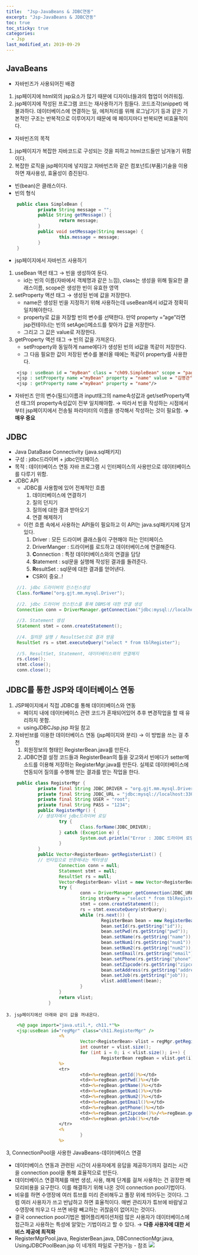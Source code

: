 ```yaml
---
title:  "Jsp-JavaBeans & JDBC연동"
excerpt: "Jsp-JavaBeans & JDBC연동"
toc: true
toc_sticky: true  
categories:
  - Jsp
last_modified_at: 2019-09-29
---
```


## **JavaBeans**
- 자바빈즈가 사용되어진 배경
1. jsp페이지에 html외의 jsp요소가 많기 때문에 디자이너들과의 협업이 어려워짐.
2. jsp페이지에 작성된 프로그램 코드는 재사용하기가 힘들다. 코드조각(snippet) 에 불과하다. 데이터베이스에 연결하는 일, 에처처리를 위해 로그남기기 등과 같은 기본적인 구조는 반복적으로 이루어지기 때문에 매 페이지마다 반복되면 비효율적이다.
- 자바빈즈의 목적
1. jsp페이지가 복잡한 자바코드로 구성되는 것을 피하고 html코드들만 남겨놓기 위함이다.
2. 복잡한 로직을 jsp페이지에 넣지않고 자바빈즈와 같은 컴포넌트(부품)기술을 이용하면 재사용성, 효율성이 증진된다.
- 빈(bean)은 클래스이다.
- 빈의 형식
```java
    public class SimpleBean {
            private String message = "";
            public String getMessage() {
                    return message;
            }
            public void setMessage(String message) {
                    this.message = message;
            }
    }
```

- jsp페이지에서 자바빈즈 사용하기
1. useBean 액션 태그 → 빈을 생성하여 둔다.
    - id는 빈의 이름(자바에서 객체명과 같은 느낌), class는 생성을 위해 필요한 클래스이름, scope은 생성한 빈이 유효한 영역
2. setProperty 액션 태그 → 생성된 빈에 값을 저장한다.
    - name은 생성된 빈을 지정하기 위해 사용하는데 useBean에서 id값과 정확히 일치해야한다.
    - property로 값을 저장할 빈의 변수를 선택한다. 만약 property =”age”라면 jsp컨테이너는 빈의 setAge()메소드를 찾아가 값을 저장한다.
    - 그리고 그 값은 value로 저장한다.
3. getProperty 액션 태그 → 빈의 값을 가져온다.
    - setProperty와 동일하게 name에다가 생성된 빈의 id값을 똑같이 저장한다.
    - 그 다음 필요한 값이 저장된 변수를 불러올 때에는 똑같이 property를 사용한다.  
    
```jsp
    <jsp : useBean id = "myBean" class = "ch09.SimpleBean" scope = "page"/>
    <jsp : setProperty name ="myBean" property = "name" value = "김명관"/>
    <jsp : getProperty name ="myBean" property = "name"/> 
```
- 자바빈즈 안의 변수(필드)이름과 input태그의 name속성값과 get/setProperty액션 태그의 property속성값이 전부 일치해야함. → 따라서 빈을 작성하는 시점에서부터 jsp페이지에서 전송될 파라미터의 이름을 생각해서 작성하는 것이 필요함. **→ 매우 중요**  

## **JDBC**
- Java DataBase Connectivity  (java.sql패키지)
- 구성 : jdbc드라이버 + jdbc인터페이스
- 목적 : 데이터베이스 연동 자바 프로그램 시 인터페이스의 사용만으로 데이터베이스를 다루기 위함.
- JDBC API
    - JDBC를 사용함에 있어 전체적인 흐름
        1. 데이터베이스에 연결하기
        2. 질의 던지기
        3. 질의에 대한 결과 받아오기
        4. 연결 해제하기
    - 이런 흐름 속에서 사용하는 API들이 필요하고 이 API는 java.sql패키지에 담겨있다.
        1. Driver : 모든 드라이버 클래스들이 구현해야 하는 인터페이스
        2. DriverManger : 드라이버를 로드하고 데이터베이스에 연결해준다.
        3. **C**onnection : 특정 데이터베이스와의 연결을 담당
        4. **S**tatement : sql문을 실행해 작성된 결과를 돌려준다.
        5. **R**esultSet : sql문에 대한 결과를 얻어낸다.
        - CSR이 중요..!  
        
```java
    //1. jdbc 드라이버의 인스턴스생성
    Class.forName("org.gjt.mm.mysql.Driver");
    
    //2. jdbc 드라이버 인스턴스를 통해 DBMS에 대한 연결 생성
    Connection conn = DriverManager.getConnection("jdbc:mysql://localhost:3306/mydb", "root", "1234");
    
    //3. Statement 생성
    Statement stmt = conn.createStatement();
    
    //4. 질의문 실행 / ResultSet으로 결과 받음
    ResultSet rs = stmt.executeQuery("select * from tblRegister"); 
    
    //5. ResultSet, Statement, 데이터베이스와의 연결해지
    rs.close();
    stmt.close();
    conn.close();
```
## **JDBC를 통한 JSP와 데이터베이스 연동**
1. JSP페이지에서 직접 JDBC를 통해 데이터베이스와 연동
    - 페이지 내에 데이터베이스 관련 코드가 혼재되어있어 추후 변경작업을 할 때 유리하지 못함.
    - usingJDBCJsp.jsp 파일 참고
2. 자바빈브를 이용한 데이터베이스 연동 (jsp페이지와 분리) → 이 방법을 쓰는 걸 추천
    1. 회원정보의 형태인 RegisterBean.java를 만든다.
    2. JDBC연결 설정 코드들과 RegisterBean의 틀을 갖고와서 빈에다가 setter메소드를 이용해 저장하는 RegisterMgr.java를 만든다. 실제로 데이터베이스에 연동되어 질의를 수행해 얻는 결과를 받는 작업을 한다. 
```java
    public class RegisterMgr {
            private final String JDBC_DRIVER = "org.gjt.mm.mysql.Driver";
            private final String JDBC_URL = "jdbc:mysql://localhost:3306/mydb";
            private final String USER = "root";
            private final String PASS = "1234";
            public RegisterMgr() {
            // 생성자에서 jdbc드라이버 로딩
                    try {
                            Class.forName(JDBC_DRIVER);
                    } catch (Exception e) {
                            System.out.println("Error : JDBC 드라이버 로딩 실패");
                    }
            }
            public Vector<RegisterBean> getRegisterList() {
            // 빈타입으로 반환해내는 벡터생성 
                    Connection conn = null;
                    Statement stmt = null;
                    ResultSet rs = null;
                    Vector<RegisterBean> vlist = new Vector<RegisterBean>();
                    try {
                            conn = DriverManager.getConnection(JDBC_URL, USER, PASS);
                            String strQuery = "select * from tblRegister";
                            stmt = conn.createStatement();
                            rs = stmt.executeQuery(strQuery);
                            while (rs.next()) {
                                    RegisterBean bean = new RegisterBean();
                                    bean.setId(rs.getString("id"));
                                    bean.setPwd(rs.getString("pwd"));
                                    bean.setName(rs.getString("name"));
                                    bean.setNum1(rs.getString("num1"));
                                    bean.setNum2(rs.getString("num2"));
                                    bean.setEmail(rs.getString("email"));
                                    bean.setPhone(rs.getString("phone"));
                                    bean.setZipcode(rs.getString("zipcode"));
                                    bean.setAddress(rs.getString("address"));
                                    bean.setJob(rs.getString("job"));
                                    vlist.addElement(bean);
                            }
                    }
                    return vlist;
                }
```   
    3. jsp페이지에선 아래와 같이 값을 꺼내온다.  
    
```jsp
    <%@ page import="java.util.*, ch11.*"%>
    <jsp:useBean id="regMgr" class="ch11.RegisterMgr" />
                    <%
                            Vector<RegisterBean> vlist = regMgr.getRegisterList();
                            int counter = vlist.size();
                            for (int i = 0; i < vlist.size(); i++) {
                                    RegisterBean regBean = vlist.get(i);
                    %>
                    <tr>
                            <td><%=regBean.getId()%></td>
                            <td><%=regBean.getPwd()%></td>
                            <td><%=regBean.getName()%></td>
                            <td><%=regBean.getNum1()%></td>
                            <td><%=regBean.getNum2()%></td>
                            <td><%=regBean.getEmail()%></td>
                            <td><%=regBean.getPhone()%></td>
                            <td><%=regBean.getZipcode()%>/<%=regBean.getAddress()%></td>
                            <td><%=regBean.getJob()%></td>
                    </tr>
                    <%
                            }
                    %>
```

3, ConnectionPool을 사용한 JavaBeans-데이터베이스 연결
- 데이터베이스 연동과 관련된 시간이 사용자에게 응답을 제공하기까지 걸리는 시간을 connection pool을 통해 효율적으로 만든다.
- 데이터베이스 연결객체를 매번 생성, 사용, 해제 단계를 걸쳐 사용하는 건 굉장한 메모리비용을 요구한다. 이를 해결하기 위해 나온 것이 connection pool기법이다.
- 비유를 하면 수영장에 여러 튜브를 미리 준비해두고 풀장 위에 띄어두는 것이다. 그럼 여러 사용자가 쓰고 반납하고 하면 효율적이다. 매번 관리자가 튜브에 바람넣고 수영장에 띄우고 다 쓰면 바람 빼고하는 귀찮음이 없어지는 것이다.
- 결국 connection pool기법은 웹어플리케이션처럼 많은 사용자가 데이터베이스에 접근하고 사용하는 특성에 알맞는 기법이라고 할 수 있다. → **다중 사용자에 대한 서비스 제공에 최적화**
- RegisterMgrPool.java, RegisterBean.java, DBConnectionMgr.java, UsingJDBCPoolBean.jsp 이 네개의 파일로 구현가능 - 참조
![](https://images.techhive.com/images/article/2016/08/connection-pooling-100675227-primary.idge.jpg)


